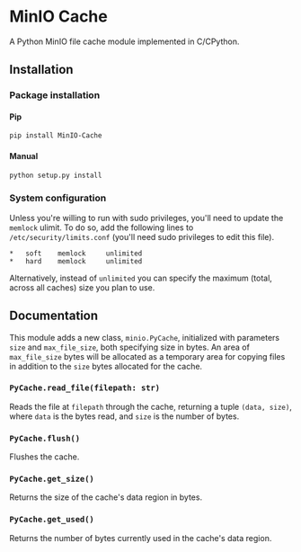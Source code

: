 # MinIO Cache

A Python MinIO file cache module implemented in C/CPython.

## Installation

### Package installation

#### Pip
```bash
pip install MinIO-Cache
```

#### Manual
```bash
python setup.py install
```

### System configuration

Unless you're willing to run with sudo privileges, you'll need to update the `memlock` ulimit. To do so, add the following lines to `/etc/security/limits.conf` (you'll need sudo privileges to edit this file).
```
*   soft    memlock     unlimited
*   hard    memlock     unlimited
```
Alternatively, instead of `unlimited` you can specify the maximum (total, across all caches) size you plan to use.

## Documentation

This module adds a new class, `minio.PyCache`, initialized with parameters `size` and `max_file_size`, both specifying size in bytes. An area of `max_file_size` bytes will be allocated as a temporary area for copying files in addition to the `size` bytes allocated for the cache.

### `PyCache.read_file(filepath: str)`

Reads the file at `filepath` through the cache, returning a tuple `(data, size)`, where `data` is the bytes read, and `size` is the number of bytes.

### `PyCache.flush()`

Flushes the cache.

### `PyCache.get_size()`

Returns the size of the cache's data region in bytes.

### `PyCache.get_used()`

Returns the number of bytes currently used in the cache's data region.